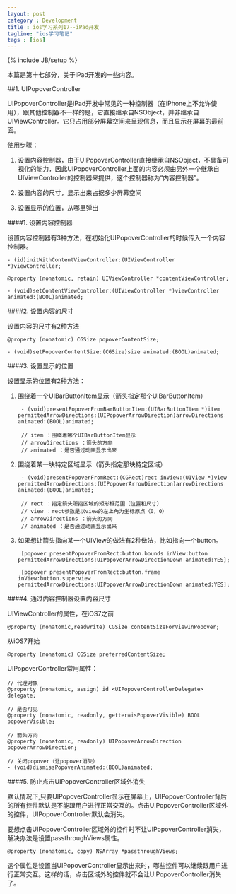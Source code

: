```yaml
---
layout: post
category : Development
title : ios学习系列17--iPad开发
tagline: "ios学习笔记"
tags : [ios]
---
```

{% include JB/setup %}

本篇是第十七部分，关于iPad开发的一些内容。

##1. UIPopoverController

UIPopoverController是iPad开发中常见的一种控制器（在iPhone上不允许使用），跟其他控制器不一样的是，它直接继承自NSObject，并非继承自UIViewController。它只占用部分屏幕空间来呈现信息，而且显示在屏幕的最前面。

使用步骤：

1. 设置内容控制器，由于UIPopoverController直接继承自NSObject，不具备可视化的能力，因此UIPopoverController上面的内容必须由另外一个继承自UIViewController的控制器来提供，这个控制器称为“内容控制器”。

2. 设置内容的尺寸，显示出来占据多少屏幕空间

3. 设置显示的位置，从哪里弹出


####1. 设置内容控制器

设置内容控制器有3种方法，在初始化UIPopoverController的时候传入一个内容控制器。

	- (id)initWithContentViewController:(UIViewController *)viewController;
	
	@property (nonatomic, retain) UIViewController *contentViewController;
	
	- (void)setContentViewController:(UIViewController *)viewController animated:(BOOL)animated;

####2. 设置内容的尺寸

设置内容的尺寸有2种方法

	@property (nonatomic) CGSize popoverContentSize;
	
	- (void)setPopoverContentSize:(CGSize)size animated:(BOOL)animated;

####3. 设置显示的位置

设置显示的位置有2种方法：

1. 围绕着一个UIBarButtonItem显示（箭头指定那个UIBarButtonItem）

		- (void)presentPopoverFromBarButtonItem:(UIBarButtonItem *)item permittedArrowDirections:(UIPopoverArrowDirection)arrowDirections animated:(BOOL)animated;
		
		// item ：围绕着哪个UIBarButtonItem显示
		// arrowDirections ：箭头的方向
		// animated ：是否通过动画显示出来

2. 围绕着某一块特定区域显示（箭头指定那块特定区域）

		- (void)presentPopoverFromRect:(CGRect)rect inView:(UIView *)view permittedArrowDirections:(UIPopoverArrowDirection)arrowDirections animated:(BOOL)animated;
		
		// rect ：指定箭头所指区域的矩形框范围（位置和尺寸）
		// view ：rect参数是以view的左上角为坐标原点（0，0）
		// arrowDirections ：箭头的方向
		// animated ：是否通过动画显示出来

3. 如果想让箭头指向某一个UIView的做法有2种做法，比如指向一个button。

		[popover presentPopoverFromRect:button.bounds inView:button permittedArrowDirections:UIPopoverArrowDirectionDown animated:YES];
		
		[popover presentPopoverFromRect:button.frame inView:button.superview permittedArrowDirections:UIPopoverArrowDirectionDown animated:YES];

####4. 通过内容控制器设置内容尺寸

UIViewController的属性，在iOS7之前

	@property (nonatomic,readwrite) CGSize contentSizeForViewInPopover;

从iOS7开始

	@property (nonatomic) CGSize preferredContentSize;

UIPopoverController常用属性：

    // 代理对象
    @property (nonatomic, assign) id <UIPopoverControllerDelegate> delegate;
	
	// 是否可见
	@property (nonatomic, readonly, getter=isPopoverVisible) BOOL popoverVisible;
	
	// 箭头方向
	@property (nonatomic, readonly) UIPopoverArrowDirection popoverArrowDirection;
	
	// 关闭popover（让popover消失）
	- (void)dismissPopoverAnimated:(BOOL)animated;

####5. 防止点击UIPopoverController区域外消失

默认情况下,只要UIPopoverController显示在屏幕上，UIPopoverController背后的所有控件默认是不能跟用户进行正常交互的。点击UIPopoverController区域外的控件，UIPopoverController默认会消失。

要想点击UIPopoverController区域外的控件时不让UIPopoverController消失，解决办法是设置passthroughViews属性。

    @property (nonatomic, copy) NSArray *passthroughViews;

这个属性是设置当UIPopoverController显示出来时，哪些控件可以继续跟用户进行正常交互。这样的话，点击区域外的控件就不会让UIPopoverController消失了。
